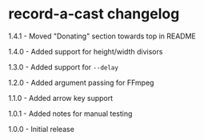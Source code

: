 # record-a-cast changelog
1.4.1 - Moved "Donating" section towards top in README

1.4.0 - Added support for height/width divisors

1.3.0 - Added support for `--delay`

1.2.0 - Added argument passing for FFmpeg

1.1.0 - Added arrow key support

1.0.1 - Added notes for manual testing

1.0.0 - Initial release
